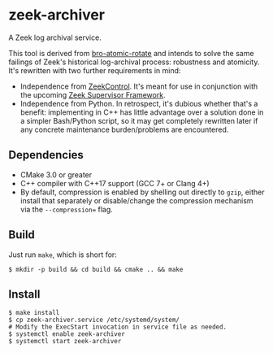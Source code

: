 # zeek-archiver

A Zeek log archival service.

This tool is derived from
[bro-atomic-rotate](https://github.com/ncsa/bro-atomic-rotate)
and intends to solve the same failings of Zeek's historical log-archival
process: robustness and atomicity.  It's rewritten with two further
requirements in mind:

* Independence from [ZeekControl](https://github.com/zeek/zeekctl).
  It's meant for use in conjunction with the upcoming
  [Zeek Supervisor Framework](https://docs.zeek.org/en/current/frameworks/supervisor.html).
* Independence from Python.  In retrospect, it's dubious whether that's
  a benefit: implementing in C++ has little advantage over a solution done in
  a simpler Bash/Python script, so it may get completely rewritten
  later if any concrete maintenance burden/problems are encountered.

## Dependencies

* CMake 3.0 or greater
* C++ compiler with C++17 support (GCC 7+ or Clang 4+)
* By default, compression is enabled by shelling out directly to `gzip`,
  either install that separately or disable/change the compression
  mechanism via the `--compression=` flag.

## Build

Just run `make`, which is short for:

```
$ mkdir -p build && cd build && cmake .. && make
```

## Install

```
$ make install
$ cp zeek-archiver.service /etc/systemd/system/
# Modify the ExecStart invocation in service file as needed.
$ systemctl enable zeek-archiver
$ systemctl start zeek-archiver
```
